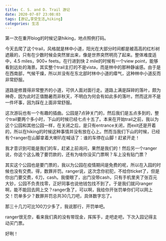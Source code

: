 ```yaml
---
title: C. S. and D. Trail 游记
date: 2020-07-07 23:08:03
tags: [游记,享受生活,hiking]
categories: 生活
---
```

<!---
Crystal Springs and Deans Trail
-->
第一次在重开blog的时候记录hiking，地点照例打码。

今天去爬了这个trail，风格就是林中小道，阳光在大部分时间都是被高高的红杉树遮蔽的，只有在少数时候会突然冒出来，像是世界突然明亮了起来。整体难度适中，4.5 miles，900+ feets。在行进到快 2 mile的时候有一个view point，能够看到远处的海景。其实整个trail主打的不是vista，而是林中的那种静谧感。由于是在西南部，气候干燥，所以并没有在东北部时林中小道的瘴气，这种林中小道反而非常舒服。

道路是修葺得非常整齐的小道，可供人面对面行走。道路上满是踩碎的落叶，颇为神奇，因为此时正值酷暑而非秋天，不明白为何会有如此多的落叶。然而这并不是一件坏事，因为踩在上面非常舒服。

这次游玩也有一个有趣的插曲。公园是7点钟关门的，然后我们是五点多到的，整个trail要两个多小时，下山的时候已经七点十五了。本来在开始trail之前，我以为这个公园和其他公园一样，在关闭之后，是只有entrance关闭，而exit还是开着的，所以在hiking的时候这种事情并没有放在心上。然而当我们下山的时候，已经有个ranger在山脚拿着大喇叭在喊话了：谁的车停在山脚！赶紧开走！

我才意识到可能是我们的车，赶紧上前询问，果然是我们的！然后另一个ranger说，你这个这么晚了要罚款的，还有为啥你没买门票啊？车上没有贴门票？

其实这个公园也是要门票的，我以为公园在疫情期间是免费的呢，所以在入园的时候也没有交费。得，数罪并罚。ranger说，这次念你初犯，不给你ticket了，但是你出门要交费，6刀，cash。我傻眼了，出门没带cash，只有手机里夹了张百元大钞，公园不负责找零，正好同事也说他钱包找不到了。于是我们就问ranger啊，能不能回去网上交？ranger急了，可以啊，我给你开张罚单你们可以网上交！罚单多少？数罪并罚总共30几刀吧，具体数字忘了。

那三十几刀可比100刀少多了，我说那行，开罚单吧。

ranger很无奈，看来我们真的没有带现金，挥挥手，走吧走吧，下次入园记得主动买门票。

好咧！